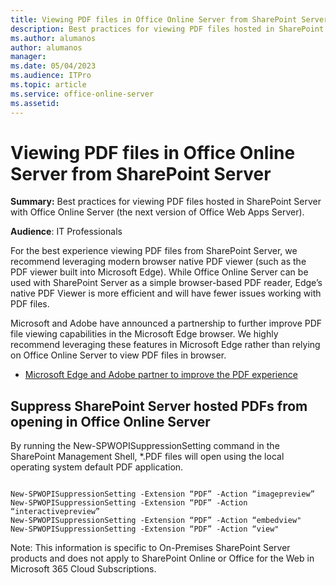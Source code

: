```yaml
---
title: Viewing PDF files in Office Online Server from SharePoint Server
description: Best practices for viewing PDF files hosted in SharePoint Server with Office Online Server (the next version of Office Web Apps Server).
ms.author: alumanos
author: alumanos
manager: 
ms.date: 05/04/2023
ms.audience: ITPro
ms.topic: article
ms.service: office-online-server
ms.assetid: 
---
```



# Viewing PDF files in Office Online Server from SharePoint Server


 **Summary:** Best practices for viewing PDF files hosted in SharePoint Server with Office Online Server (the next version of Office Web Apps Server).
  
    
  

 **Audience**: IT Professionals
  


For the best experience viewing PDF files from SharePoint Server, we recommend leveraging modern browser native PDF viewer (such as the PDF viewer built into Microsoft Edge). While Office Online Server can be used with SharePoint Server as a simple browser-based PDF reader, Edge’s native PDF Viewer is more efficient and will have fewer issues working with PDF files. 

Microsoft and Adobe have announced a partnership to further improve PDF file viewing capabilities in the Microsoft Edge browser. We highly recommend leveraging these features in Microsoft Edge rather than relying on Office Online Server to view PDF files in browser.

  
  -  [Microsoft Edge and Adobe partner to improve the PDF experience](https://techcommunity.microsoft.com/t5/microsoft-edge-insider/microsoft-edge-and-adobe-partner-to-improve-the-pdf-experience/ba-p/3733481)
    
  

## Suppress SharePoint Server hosted PDFs from opening in Office Online Server
<a name="Suppress"> </a>

By running the New-SPWOPISuppressionSetting command in the SharePoint Management Shell, *.PDF files will open using the local operating system default PDF application.

  ```
  
New-SPWOPISuppressionSetting -Extension “PDF” -Action “imagepreview”
New-SPWOPISuppressionSetting -Extension “PDF” -Action “interactivepreview”
New-SPWOPISuppressionSetting -Extension “PDF” -Action “embedview"
New-SPWOPISuppressionSetting -Extension “PDF” -Action “view"
  
  ```

Note: This information is specific to On-Premises SharePoint Server products and does not apply to SharePoint Online or Office for the Web in Microsoft 365 Cloud Subscriptions.
